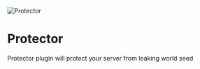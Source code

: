 ![Protector](https://cdn.modrinth.com/data/cached_images/35031cbaf4ae82167e2843c841c2e7bf09388a98.png)

# Protector
Protector plugin will protect your server from leaking world seed
